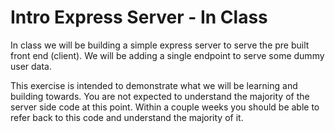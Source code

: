 # Intro Express Server - In Class

In class we will be building a simple express server to serve the pre built front end (client). We will be adding a single endpoint to serve some dummy user data.

This exercise is intended to demonstrate what we will be learning and building towards. You are not expected to understand the majority of the server side code at this point. Within a couple weeks you should be able to refer back to this code and understand the majority of it.
